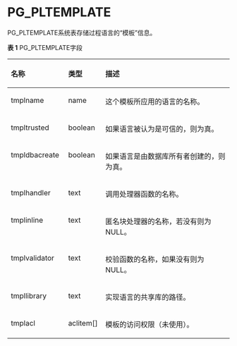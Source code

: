 # PG\_PLTEMPLATE<a name="ZH-CN_TOPIC_0289900451"></a>

PG\_PLTEMPLATE系统表存储过程语言的“模板”信息。

**表 1**  PG\_PLTEMPLATE字段

<a name="zh-cn_topic_0283136746_zh-cn_topic_0237122307_zh-cn_topic_0059778151_tf3955fc060b349b7b5a84c75594b724b"></a>
<table><thead align="left"><tr id="zh-cn_topic_0283136746_zh-cn_topic_0237122307_zh-cn_topic_0059778151_r939eaf96df7e47a2adfa39960bce642a"><th class="cellrowborder" valign="top" width="25.77%" id="mcps1.2.4.1.1"><p id="zh-cn_topic_0283136746_zh-cn_topic_0237122307_zh-cn_topic_0059778151_a637646d5f40141cbaffd3f3df9606798"><a name="zh-cn_topic_0283136746_zh-cn_topic_0237122307_zh-cn_topic_0059778151_a637646d5f40141cbaffd3f3df9606798"></a><a name="zh-cn_topic_0283136746_zh-cn_topic_0237122307_zh-cn_topic_0059778151_a637646d5f40141cbaffd3f3df9606798"></a>名称</p>
</th>
<th class="cellrowborder" valign="top" width="16.73%" id="mcps1.2.4.1.2"><p id="zh-cn_topic_0283136746_zh-cn_topic_0237122307_zh-cn_topic_0059778151_a1ef0b1f028054e8b95502a444a04cc01"><a name="zh-cn_topic_0283136746_zh-cn_topic_0237122307_zh-cn_topic_0059778151_a1ef0b1f028054e8b95502a444a04cc01"></a><a name="zh-cn_topic_0283136746_zh-cn_topic_0237122307_zh-cn_topic_0059778151_a1ef0b1f028054e8b95502a444a04cc01"></a>类型</p>
</th>
<th class="cellrowborder" valign="top" width="57.49999999999999%" id="mcps1.2.4.1.3"><p id="zh-cn_topic_0283136746_zh-cn_topic_0237122307_zh-cn_topic_0059778151_a90c50fa1b051417a842a11a5316d0b92"><a name="zh-cn_topic_0283136746_zh-cn_topic_0237122307_zh-cn_topic_0059778151_a90c50fa1b051417a842a11a5316d0b92"></a><a name="zh-cn_topic_0283136746_zh-cn_topic_0237122307_zh-cn_topic_0059778151_a90c50fa1b051417a842a11a5316d0b92"></a>描述</p>
</th>
</tr>
</thead>
<tbody><tr id="zh-cn_topic_0283136746_zh-cn_topic_0237122307_zh-cn_topic_0059778151_r3e5a765ec58748438fd0b93381f11766"><td class="cellrowborder" valign="top" width="25.77%" headers="mcps1.2.4.1.1 "><p id="zh-cn_topic_0283136746_zh-cn_topic_0237122307_zh-cn_topic_0059778151_a75748f9c53c741b7b058f4209bc265d5"><a name="zh-cn_topic_0283136746_zh-cn_topic_0237122307_zh-cn_topic_0059778151_a75748f9c53c741b7b058f4209bc265d5"></a><a name="zh-cn_topic_0283136746_zh-cn_topic_0237122307_zh-cn_topic_0059778151_a75748f9c53c741b7b058f4209bc265d5"></a>tmplname</p>
</td>
<td class="cellrowborder" valign="top" width="16.73%" headers="mcps1.2.4.1.2 "><p id="zh-cn_topic_0283136746_zh-cn_topic_0237122307_zh-cn_topic_0059778151_aff80553e0a76424dbfe45eca1dc7c886"><a name="zh-cn_topic_0283136746_zh-cn_topic_0237122307_zh-cn_topic_0059778151_aff80553e0a76424dbfe45eca1dc7c886"></a><a name="zh-cn_topic_0283136746_zh-cn_topic_0237122307_zh-cn_topic_0059778151_aff80553e0a76424dbfe45eca1dc7c886"></a>name</p>
</td>
<td class="cellrowborder" valign="top" width="57.49999999999999%" headers="mcps1.2.4.1.3 "><p id="zh-cn_topic_0283136746_zh-cn_topic_0237122307_zh-cn_topic_0059778151_a60ebf20a5bed420b89e5fdc761d6b609"><a name="zh-cn_topic_0283136746_zh-cn_topic_0237122307_zh-cn_topic_0059778151_a60ebf20a5bed420b89e5fdc761d6b609"></a><a name="zh-cn_topic_0283136746_zh-cn_topic_0237122307_zh-cn_topic_0059778151_a60ebf20a5bed420b89e5fdc761d6b609"></a>这个模板所应用的语言的名称。</p>
</td>
</tr>
<tr id="zh-cn_topic_0283136746_zh-cn_topic_0237122307_zh-cn_topic_0059778151_r51072ebca39844adac79525da200d5e1"><td class="cellrowborder" valign="top" width="25.77%" headers="mcps1.2.4.1.1 "><p id="zh-cn_topic_0283136746_zh-cn_topic_0237122307_zh-cn_topic_0059778151_a1a4fbd8fcef045afb4d4286ffa8badd8"><a name="zh-cn_topic_0283136746_zh-cn_topic_0237122307_zh-cn_topic_0059778151_a1a4fbd8fcef045afb4d4286ffa8badd8"></a><a name="zh-cn_topic_0283136746_zh-cn_topic_0237122307_zh-cn_topic_0059778151_a1a4fbd8fcef045afb4d4286ffa8badd8"></a>tmpltrusted</p>
</td>
<td class="cellrowborder" valign="top" width="16.73%" headers="mcps1.2.4.1.2 "><p id="zh-cn_topic_0283136746_zh-cn_topic_0237122307_zh-cn_topic_0059778151_a8a2b8763bc73481980a53bb41f8106a1"><a name="zh-cn_topic_0283136746_zh-cn_topic_0237122307_zh-cn_topic_0059778151_a8a2b8763bc73481980a53bb41f8106a1"></a><a name="zh-cn_topic_0283136746_zh-cn_topic_0237122307_zh-cn_topic_0059778151_a8a2b8763bc73481980a53bb41f8106a1"></a><span id="zh-cn_topic_0283136746_zh-cn_topic_0237122307_text86262113282"><a name="zh-cn_topic_0283136746_zh-cn_topic_0237122307_text86262113282"></a><a name="zh-cn_topic_0283136746_zh-cn_topic_0237122307_text86262113282"></a>boolean</span></p>
</td>
<td class="cellrowborder" valign="top" width="57.49999999999999%" headers="mcps1.2.4.1.3 "><p id="zh-cn_topic_0283136746_zh-cn_topic_0237122307_zh-cn_topic_0059778151_ab5996d2ee9344e67baa4b9c064b3899a"><a name="zh-cn_topic_0283136746_zh-cn_topic_0237122307_zh-cn_topic_0059778151_ab5996d2ee9344e67baa4b9c064b3899a"></a><a name="zh-cn_topic_0283136746_zh-cn_topic_0237122307_zh-cn_topic_0059778151_ab5996d2ee9344e67baa4b9c064b3899a"></a>如果语言被认为是可信的，则为真。</p>
</td>
</tr>
<tr id="zh-cn_topic_0283136746_zh-cn_topic_0237122307_zh-cn_topic_0059778151_r1b7e5961b6e54081a91e041cfc07c99c"><td class="cellrowborder" valign="top" width="25.77%" headers="mcps1.2.4.1.1 "><p id="zh-cn_topic_0283136746_zh-cn_topic_0237122307_zh-cn_topic_0059778151_a0ebc5fa6daa2466996605079375d65bb"><a name="zh-cn_topic_0283136746_zh-cn_topic_0237122307_zh-cn_topic_0059778151_a0ebc5fa6daa2466996605079375d65bb"></a><a name="zh-cn_topic_0283136746_zh-cn_topic_0237122307_zh-cn_topic_0059778151_a0ebc5fa6daa2466996605079375d65bb"></a>tmpldbacreate</p>
</td>
<td class="cellrowborder" valign="top" width="16.73%" headers="mcps1.2.4.1.2 "><p id="zh-cn_topic_0283136746_zh-cn_topic_0237122307_zh-cn_topic_0059778151_acd99636337504160b60c559354d56091"><a name="zh-cn_topic_0283136746_zh-cn_topic_0237122307_zh-cn_topic_0059778151_acd99636337504160b60c559354d56091"></a><a name="zh-cn_topic_0283136746_zh-cn_topic_0237122307_zh-cn_topic_0059778151_acd99636337504160b60c559354d56091"></a><span id="zh-cn_topic_0283136746_zh-cn_topic_0237122307_text1879810272811"><a name="zh-cn_topic_0283136746_zh-cn_topic_0237122307_text1879810272811"></a><a name="zh-cn_topic_0283136746_zh-cn_topic_0237122307_text1879810272811"></a>boolean</span></p>
</td>
<td class="cellrowborder" valign="top" width="57.49999999999999%" headers="mcps1.2.4.1.3 "><p id="zh-cn_topic_0283136746_zh-cn_topic_0237122307_zh-cn_topic_0059778151_a0a1c729662b446d890f2cc5de14cb815"><a name="zh-cn_topic_0283136746_zh-cn_topic_0237122307_zh-cn_topic_0059778151_a0a1c729662b446d890f2cc5de14cb815"></a><a name="zh-cn_topic_0283136746_zh-cn_topic_0237122307_zh-cn_topic_0059778151_a0a1c729662b446d890f2cc5de14cb815"></a>如果语言是由数据库所有者创建的，则为真。</p>
</td>
</tr>
<tr id="zh-cn_topic_0283136746_zh-cn_topic_0237122307_zh-cn_topic_0059778151_r6a3b504a8bf44c7baaf2819735c46f8d"><td class="cellrowborder" valign="top" width="25.77%" headers="mcps1.2.4.1.1 "><p id="zh-cn_topic_0283136746_zh-cn_topic_0237122307_zh-cn_topic_0059778151_a2da9494275774e1286c7f46291eb7d44"><a name="zh-cn_topic_0283136746_zh-cn_topic_0237122307_zh-cn_topic_0059778151_a2da9494275774e1286c7f46291eb7d44"></a><a name="zh-cn_topic_0283136746_zh-cn_topic_0237122307_zh-cn_topic_0059778151_a2da9494275774e1286c7f46291eb7d44"></a>tmplhandler</p>
</td>
<td class="cellrowborder" valign="top" width="16.73%" headers="mcps1.2.4.1.2 "><p id="zh-cn_topic_0283136746_zh-cn_topic_0237122307_zh-cn_topic_0059778151_a1b61aa80d9084d38a51b01f26bf8d596"><a name="zh-cn_topic_0283136746_zh-cn_topic_0237122307_zh-cn_topic_0059778151_a1b61aa80d9084d38a51b01f26bf8d596"></a><a name="zh-cn_topic_0283136746_zh-cn_topic_0237122307_zh-cn_topic_0059778151_a1b61aa80d9084d38a51b01f26bf8d596"></a>text</p>
</td>
<td class="cellrowborder" valign="top" width="57.49999999999999%" headers="mcps1.2.4.1.3 "><p id="zh-cn_topic_0283136746_zh-cn_topic_0237122307_zh-cn_topic_0059778151_ab6a856ce7b56499589e67b612e099466"><a name="zh-cn_topic_0283136746_zh-cn_topic_0237122307_zh-cn_topic_0059778151_ab6a856ce7b56499589e67b612e099466"></a><a name="zh-cn_topic_0283136746_zh-cn_topic_0237122307_zh-cn_topic_0059778151_ab6a856ce7b56499589e67b612e099466"></a>调用处理器函数的名称。</p>
</td>
</tr>
<tr id="zh-cn_topic_0283136746_zh-cn_topic_0237122307_zh-cn_topic_0059778151_r9702b79ccb574a9297f0f8bff7d2047c"><td class="cellrowborder" valign="top" width="25.77%" headers="mcps1.2.4.1.1 "><p id="zh-cn_topic_0283136746_zh-cn_topic_0237122307_zh-cn_topic_0059778151_a7979da1b275c47d8a84bfa5a4ee0ffe5"><a name="zh-cn_topic_0283136746_zh-cn_topic_0237122307_zh-cn_topic_0059778151_a7979da1b275c47d8a84bfa5a4ee0ffe5"></a><a name="zh-cn_topic_0283136746_zh-cn_topic_0237122307_zh-cn_topic_0059778151_a7979da1b275c47d8a84bfa5a4ee0ffe5"></a>tmplinline</p>
</td>
<td class="cellrowborder" valign="top" width="16.73%" headers="mcps1.2.4.1.2 "><p id="zh-cn_topic_0283136746_zh-cn_topic_0237122307_zh-cn_topic_0059778151_a19cc35abbd1a47f4aa616b3d04ba891e"><a name="zh-cn_topic_0283136746_zh-cn_topic_0237122307_zh-cn_topic_0059778151_a19cc35abbd1a47f4aa616b3d04ba891e"></a><a name="zh-cn_topic_0283136746_zh-cn_topic_0237122307_zh-cn_topic_0059778151_a19cc35abbd1a47f4aa616b3d04ba891e"></a>text</p>
</td>
<td class="cellrowborder" valign="top" width="57.49999999999999%" headers="mcps1.2.4.1.3 "><p id="zh-cn_topic_0283136746_zh-cn_topic_0237122307_zh-cn_topic_0059778151_a8a5737b37c514dd3b29a5255169dc8ec"><a name="zh-cn_topic_0283136746_zh-cn_topic_0237122307_zh-cn_topic_0059778151_a8a5737b37c514dd3b29a5255169dc8ec"></a><a name="zh-cn_topic_0283136746_zh-cn_topic_0237122307_zh-cn_topic_0059778151_a8a5737b37c514dd3b29a5255169dc8ec"></a>匿名块处理器的名称，若没有则为NULL。</p>
</td>
</tr>
<tr id="zh-cn_topic_0283136746_zh-cn_topic_0237122307_zh-cn_topic_0059778151_rba2e5648428b4239b76033e1a1289b87"><td class="cellrowborder" valign="top" width="25.77%" headers="mcps1.2.4.1.1 "><p id="zh-cn_topic_0283136746_zh-cn_topic_0237122307_zh-cn_topic_0059778151_a46f2b32d2f7a41c5b3d1d13f86174018"><a name="zh-cn_topic_0283136746_zh-cn_topic_0237122307_zh-cn_topic_0059778151_a46f2b32d2f7a41c5b3d1d13f86174018"></a><a name="zh-cn_topic_0283136746_zh-cn_topic_0237122307_zh-cn_topic_0059778151_a46f2b32d2f7a41c5b3d1d13f86174018"></a>tmplvalidator</p>
</td>
<td class="cellrowborder" valign="top" width="16.73%" headers="mcps1.2.4.1.2 "><p id="zh-cn_topic_0283136746_zh-cn_topic_0237122307_zh-cn_topic_0059778151_a5f3c847fcb2c46ccb0097faaf8c24203"><a name="zh-cn_topic_0283136746_zh-cn_topic_0237122307_zh-cn_topic_0059778151_a5f3c847fcb2c46ccb0097faaf8c24203"></a><a name="zh-cn_topic_0283136746_zh-cn_topic_0237122307_zh-cn_topic_0059778151_a5f3c847fcb2c46ccb0097faaf8c24203"></a>text</p>
</td>
<td class="cellrowborder" valign="top" width="57.49999999999999%" headers="mcps1.2.4.1.3 "><p id="zh-cn_topic_0283136746_zh-cn_topic_0237122307_zh-cn_topic_0059778151_a31cc41f642de4016b5d666cb3c332ce0"><a name="zh-cn_topic_0283136746_zh-cn_topic_0237122307_zh-cn_topic_0059778151_a31cc41f642de4016b5d666cb3c332ce0"></a><a name="zh-cn_topic_0283136746_zh-cn_topic_0237122307_zh-cn_topic_0059778151_a31cc41f642de4016b5d666cb3c332ce0"></a>校验函数的名称，如果没有则为NULL。</p>
</td>
</tr>
<tr id="zh-cn_topic_0283136746_zh-cn_topic_0237122307_zh-cn_topic_0059778151_r053393be035f44aaa0c193829fb138c9"><td class="cellrowborder" valign="top" width="25.77%" headers="mcps1.2.4.1.1 "><p id="zh-cn_topic_0283136746_zh-cn_topic_0237122307_zh-cn_topic_0059778151_a8bf880bb979c4730918cf6e14ef91162"><a name="zh-cn_topic_0283136746_zh-cn_topic_0237122307_zh-cn_topic_0059778151_a8bf880bb979c4730918cf6e14ef91162"></a><a name="zh-cn_topic_0283136746_zh-cn_topic_0237122307_zh-cn_topic_0059778151_a8bf880bb979c4730918cf6e14ef91162"></a>tmpllibrary</p>
</td>
<td class="cellrowborder" valign="top" width="16.73%" headers="mcps1.2.4.1.2 "><p id="zh-cn_topic_0283136746_zh-cn_topic_0237122307_zh-cn_topic_0059778151_a7310925648f748f58206c865be75f846"><a name="zh-cn_topic_0283136746_zh-cn_topic_0237122307_zh-cn_topic_0059778151_a7310925648f748f58206c865be75f846"></a><a name="zh-cn_topic_0283136746_zh-cn_topic_0237122307_zh-cn_topic_0059778151_a7310925648f748f58206c865be75f846"></a>text</p>
</td>
<td class="cellrowborder" valign="top" width="57.49999999999999%" headers="mcps1.2.4.1.3 "><p id="zh-cn_topic_0283136746_zh-cn_topic_0237122307_zh-cn_topic_0059778151_ac1eaa27677ab451db24be0012ebe64f8"><a name="zh-cn_topic_0283136746_zh-cn_topic_0237122307_zh-cn_topic_0059778151_ac1eaa27677ab451db24be0012ebe64f8"></a><a name="zh-cn_topic_0283136746_zh-cn_topic_0237122307_zh-cn_topic_0059778151_ac1eaa27677ab451db24be0012ebe64f8"></a>实现语言的共享库的路径。</p>
</td>
</tr>
<tr id="zh-cn_topic_0283136746_zh-cn_topic_0237122307_zh-cn_topic_0059778151_rac35db0b6fd04e2f90268255fd350820"><td class="cellrowborder" valign="top" width="25.77%" headers="mcps1.2.4.1.1 "><p id="zh-cn_topic_0283136746_zh-cn_topic_0237122307_zh-cn_topic_0059778151_aa04f9f7ce9ab460e9d16402c068f1509"><a name="zh-cn_topic_0283136746_zh-cn_topic_0237122307_zh-cn_topic_0059778151_aa04f9f7ce9ab460e9d16402c068f1509"></a><a name="zh-cn_topic_0283136746_zh-cn_topic_0237122307_zh-cn_topic_0059778151_aa04f9f7ce9ab460e9d16402c068f1509"></a>tmplacl</p>
</td>
<td class="cellrowborder" valign="top" width="16.73%" headers="mcps1.2.4.1.2 "><p id="zh-cn_topic_0283136746_zh-cn_topic_0237122307_zh-cn_topic_0059778151_adc045dc596b44a468fc614cd51a2e668"><a name="zh-cn_topic_0283136746_zh-cn_topic_0237122307_zh-cn_topic_0059778151_adc045dc596b44a468fc614cd51a2e668"></a><a name="zh-cn_topic_0283136746_zh-cn_topic_0237122307_zh-cn_topic_0059778151_adc045dc596b44a468fc614cd51a2e668"></a>aclitem[]</p>
</td>
<td class="cellrowborder" valign="top" width="57.49999999999999%" headers="mcps1.2.4.1.3 "><p id="zh-cn_topic_0283136746_zh-cn_topic_0237122307_zh-cn_topic_0059778151_a5fcdd09c93d14cab943baa330f568232"><a name="zh-cn_topic_0283136746_zh-cn_topic_0237122307_zh-cn_topic_0059778151_a5fcdd09c93d14cab943baa330f568232"></a><a name="zh-cn_topic_0283136746_zh-cn_topic_0237122307_zh-cn_topic_0059778151_a5fcdd09c93d14cab943baa330f568232"></a>模板的访问权限（未使用）。</p>
</td>
</tr>
</tbody>
</table>

